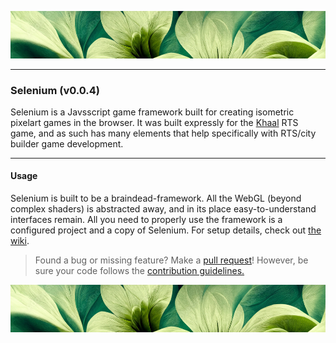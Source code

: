 ![top-banner](./.github/banner.jpg)

---

### Selenium (v0.0.4)
Selenium is a Javsscript game framework built for creating isometric pixelart games in the browser. It was built expressly for the [Khaal](https://github.com/sephelim/khaal) RTS game, and as such has many elements that help specifically with RTS/city builder game development.

---

#### Usage
Selenium is built to be a braindead-framework. All the WebGL (beyond complex shaders) is abstracted away, and in its place easy-to-understand interfaces remain. All you need to properly use the framework is a configured project and a copy of Selenium. For setup details, check out [the wiki](https://github.com/sephelim/selenium/wiki).

> Found a bug or missing feature? Make a [pull request](https://github.com/sephelim/selenium/pulls)! However, be sure your code follows the [contribution guidelines.](./CONTRIBUTING.md)

![bottom-banner](./.github/banner.jpg)